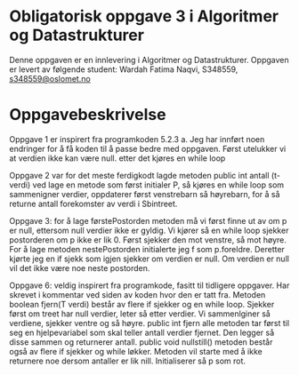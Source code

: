 # Obligatorisk oppgave 3 i Algoritmer og Datastrukturer

Denne oppgaven er en innlevering i Algoritmer og Datastrukturer. 
Oppgaven er levert av følgende student:
Wardah Fatima Naqvi, S348559, s348559@oslomet.no


# Oppgavebeskrivelse 

Oppgave 1 er inspirert fra programkoden 5.2.3 a. Jeg har innført noen endringer for å få koden til å passe bedre med oppgaven. Først utelukker vi at verdien ikke kan være null. etter det kjøres en while loop 

Oppgave 2 var for det meste ferdigkodt lagde metoden public int antall (t-verdi) ved lage en metode som først initialer P, så kjøres en while loop som sammenigner verdier, oppdaterer først venstrebarn så høyrebarn, for å så returne antall forekomster av verdi i Sbintreet. 

Oppgave 3: for å lage førstePostorden metoden må vi først finne ut av om p er null, ettersom null verdier ikke er gyldig. Vi kjører så en while loop sjekker postorderen om p ikke er lik 0. Først sjekker den mot venstre, så mot høyre. For å lage metoden nestePostorden initialerte jeg f som p.foreldre. Deretter kjørte jeg en if sjekk som igjen sjekker om verdien er null. Om verdien er null vil det ikke være noe neste postorden. 

Oppgave 6: veldig inspirert fra programkode, fasitt til tidligere oppgaver. Har skrevet i kommentar ved siden av koden hvor den er tatt fra. Metoden boolean fjern(T verdi) består av flere if sjekker og en while loop. Sjekker først om treet har null verdier, leter så etter verdier. Vi sammenlginer så verdiene, sjekker  ventre og så høyre. 
public int fjern alle metoden tar først til seg en hjelpevariabel som skal teller antall verdier fjernet. Den legger så disse sammen og returnerer antall.
public void nullstill() metoden består også av flere if sjekker og while løkker. Metoden vil starte med å ikke returnere noe dersom antaller er lik nill. Initialiserer så p som rot. 


